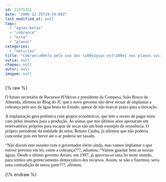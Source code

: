 ```yaml
---
id: 12375351
date: "2006-12-25T19:59:00Z"
last_modified_at: null
tags:
  - "aguas-belas"
  - "cobranca"
  - "esta"
  - "planos"
categories:
  - "noticias"
title: "Cobran\u00e7a pelo uso das \u00e1guas est\u00e1 nos planos socialistas"
sutia: null
chapeu: null
autor: null
imagem: null
---
```

{\% raw %}
<p><P><FONT face=Verdana>O futuro secretário de Recursos H?dricos e presidente da Compesa, João Bosco de Almeida, afirmou ao Blog do JC que o novo governo não deve recuar de implantar a cobrança pelo uso da água bruta no Estado, apesar de não marcar prazo para a inovação.&nbsp;<BR></FONT><FONT face=Verdana></FONT></P></p>
<p><P><FONT face=Verdana>A&nbsp;implantação gera polêmica com grupos econômicos, que tem o receio de pagar mais caro pelos insumos para a produção. As usinas que nos últimos anos apostaram em reservatórios próprios para escapar de secas são um bom exemplo de resistência. O próprio presidente da entidade do setor, Renato Cunha, já afirmou que não poderia concordar pois em breve até o ar poderia ser taxado.</FONT></P></p>
<p><P><FONT face=Verdana>“Não discuti este assunto com o governador eleito ainda, mas vamos implantar o que estiver previsto em lei, como a cobrança???, adiantou. “Vamos guardar bem as nossas águas. Desde o último governo Arraes, em 1997, já aprovou-se uma lei neste sentido, para termos um gerenciamento democrático dos recursos. Assim, se não o fizermos, seria uma contradição de nossa parte???, afirmou.<BR></P></FONT> </p>
{\% endraw %}